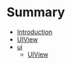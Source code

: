 # Summary

* [Introduction](README.md)
* [UIView](chapter1.md)
* [ui](UI.md)
   * [UIView](uiview.md)


